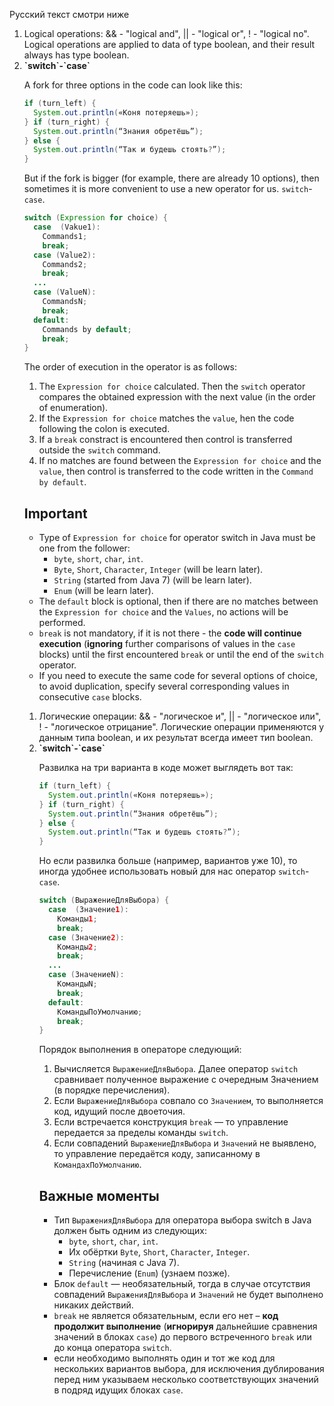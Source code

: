 Русский текст смотри ниже

<ol>
<li>
Logical operations: && - "logical and", || - "logical or", ! - "logical no". Logical operations are applied to data of type boolean, and their result always has type boolean.
</li>
<li> 
<b> `switch`-`case`</b>

A fork for three options in the code can look like this:

```java
if (turn_left) {
  System.out.println(«Коня потеряешь»);
} if (turn_right) {
  System.out.println(“Знания обретёшь”);
} else {
  System.out.println(“Так и будешь стоять?”);
}
```

But if the fork is bigger (for example, there are already 10 options), then sometimes it is more convenient to use a new operator for us.
 `switch`-`case`.

```java
switch (Expression for choice) {
  case  (Vakue1):
    Commands1;
    break;
  case (Value2):
    Commands2;
    break;
  ...
  case (ValueN):
    CommandsN;
    break;
  default:
    Commands by default;
    break;
}
```

The order of execution in the operator is as follows:
1. The `Expression for choice` calculated. Then the `switch` operator compares the obtained expression with the next value (in the order of enumeration).
1. If the `Expression for choice` matches the `value`, hen the code following the colon is executed.
1. If a `break` constract is encountered then control is transferred outside the `switch` command.
1. If no matches are found between the `Expression for choice` and the `value`, then control is transferred to the code written in the `Command by default`.

## Important
- Type of `Expression for choice` for operator switch in Java must be one from the follower:
    - `byte`, `short`, `char`, `int`.
    -  `Byte`, `Short`, `Character`, `Integer`  (will be learn later).
    - `String` (started from Java 7)  (will be learn later).
    - `Enum` (will be learn later).
- The `default` block is optional, then if there are no matches between the `Expression for choice` and the `Values`, no actions will be performed.
- `break` is not mandatory, if it is not there - the **code will continue execution** (**ignoring** further comparisons of values in the `case` blocks) until the first encountered `break` or until the end of the `switch` operator.
- If you need to execute the same code for several options of choice, to avoid duplication, specify several corresponding values in consecutive `case` blocks.
</li>


<ol>
<li>
Логические операции: && - "логическое и", || - "логическое или", ! - "логическое отрицание". Логические операции применяются у данным типа boolean, и их результат всегда имеет тип boolean.
</li>
<li> 
<b> `switch`-`case`</b>

Развилка на три варианта в коде может выглядеть вот так:

```java
if (turn_left) {
  System.out.println(«Коня потеряешь»);
} if (turn_right) {
  System.out.println(“Знания обретёшь”);
} else {
  System.out.println(“Так и будешь стоять?”);
}
```

Но если развилка больше (например, вариантов уже 10), то иногда удобнее использовать новый для нас оператор `switch`-`case`.

```java
switch (ВыражениеДляВыбора) {
  case  (Значение1):
    Команды1;
    break;
  case (Значение2):
    Команды2;
    break;
  ...
  case (ЗначениеN):
    КомандыN;
    break;
  default:
    КомандыПоУмолчанию;
    break;
}
```

Порядок выполнения в операторе следующий:
1. Вычисляется `ВыражениеДляВыбора`. Далее оператор `switch` сравнивает полученное выражение с очередным Значением (в порядке перечисления).
1. Если `ВыражениеДляВыбора` совпало со `Значением`, то выполняется код, идущий после двоеточия.
1. Если встречается конструкция `break` — то управление передается за пределы команды `switch`.
1. Если совпадений `ВыражениеДляВыбора` и `Значений` не выявлено, то управление передаётся коду, записанному в `КомандахПоУмолчанию`.

## Важные моменты
- Тип `ВыраженияДляВыбора` для оператора выбора switch в Java должен быть одним из следующих:
    - `byte`, `short`, `char`, `int`.
    - Их обёртки `Byte`, `Short`, `Character`, `Integer`.
    - `String` (начиная с Java 7).
    - Перечисление (`Enum`) (узнаем позже).
- Блок `default` — необязательный, тогда в случае отсутствия совпадений `ВыраженияДляВыбора` и `Значений` не будет выполнено никаких действий.
- `break` не является обязательным, если его нет – **код продолжит выполнение** (**игнорируя** дальнейшие сравнения значений в блоках `case`) до первого встреченного `break` или до конца оператора `switch`.
- если необходимо выполнять один и тот же код для нескольких вариантов выбора, для исключения дублирования перед ним указываем несколько соответствующих значений в подряд идущих блоках `case`.

</li>

</ol>